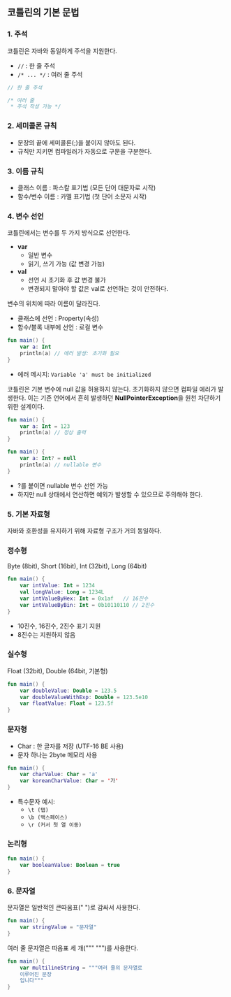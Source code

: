 ## 코틀린의 기본 문법

### **1. 주석**

코틀린은 자바와 동일하게 주석을 지원한다.

- `//` : 한 줄 주석
- `/* ... */` : 여러 줄 주석

```kotlin
// 한 줄 주석

/* 여러 줄
 * 주석 작성 가능 */
```

### **2. 세미콜론 규칙**

- 문장의 끝에 세미콜론(;)을 붙이지 않아도 된다.
- 규칙만 지키면 컴파일러가 자동으로 구문을 구분한다.

### **3. 이름 규칙**

- 클래스 이름 : 파스칼 표기법 (모든 단어 대문자로 시작)
- 함수/변수 이름 : 카멜 표기법 (첫 단어 소문자 시작)

### **4. 변수 선언**

코틀린에서는 변수를 두 가지 방식으로 선언한다.

- **var**
    - 일반 변수
    - 읽기, 쓰기 가능 (값 변경 가능)
- **val**
    - 선언 시 초기화 후 값 변경 불가
    - 변경되지 말아야 할 값은 val로 선언하는 것이 안전하다.

변수의 위치에 따라 이름이 달라진다.

- 클래스에 선언 : Property(속성)
- 함수/블록 내부에 선언 : 로컬 변수

```kotlin
fun main() {
    var a: Int
    println(a) // 에러 발생: 초기화 필요
}
```

- 에러 메시지: `Variable 'a' must be initialized`

코틀린은 기본 변수에 null 값을 허용하지 않는다. 초기화하지 않으면 컴파일 에러가 발생한다. 이는 기존 언어에서 흔히 발생하던 **NullPointerException**을 원천 차단하기 위한 설계이다.

```kotlin
fun main() {
    var a: Int = 123
    println(a) // 정상 출력
}
```

```kotlin
fun main() {
    var a: Int? = null
    println(a) // nullable 변수
}
```

- ?를 붙이면 nullable 변수 선언 가능
- 하지만 null 상태에서 연산하면 예외가 발생할 수 있으므로 주의해야 한다.

### **5. 기본 자료형**

자바와 호환성을 유지하기 위해 자료형 구조가 거의 동일하다.

### **정수형**

Byte (8bit), Short (16bit), Int (32bit), Long (64bit)

```kotlin
fun main() {
    var intValue: Int = 1234
    val longValue: Long = 1234L
    var intValueByHex: Int = 0x1af   // 16진수
    var intValueByBin: Int = 0b10110110 // 2진수
}
```

- 10진수, 16진수, 2진수 표기 지원
- 8진수는 지원하지 않음

### **실수형**

Float (32bit), Double (64bit, 기본형)

```kotlin
fun main() {
    var doubleValue: Double = 123.5
    var doubleValueWithExp: Double = 123.5e10
    var floatValue: Float = 123.5f
}
```

### **문자형**

- Char : 한 글자를 저장 (UTF-16 BE 사용)
- 문자 하나는 2byte 메모리 사용

```kotlin
fun main() {
    var charValue: Char = 'a'
    var koreanCharValue: Char = '가'
}
```

- 특수문자 예시:
    - `\t (탭)`
    - `\b (백스페이스)`
    - `\r (커서 첫 열 이동)`

### **논리형**

```kotlin
fun main() {
    var booleanValue: Boolean = true
}
```

### **6. 문자열**

문자열은 일반적인 큰따옴표(" ")로 감싸서 사용한다.

```kotlin
fun main() {
    var stringValue = "문자열"
}
```

여러 줄 문자열은 따옴표 세 개(""" """)를 사용한다.

```kotlin
fun main() {
    var multilineString = """여러 줄의 문자열로
    이루어진 문장
    입니다"""
}
```
